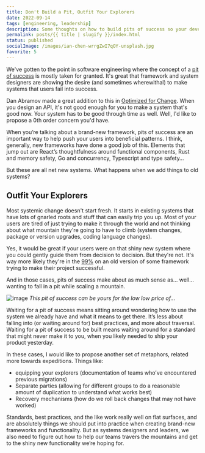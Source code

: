 ```yaml
---
title: Don't Build a Pit, Outfit Your Explorers
date: 2022-09-14
tags: [engineering, leadership]
description: Some thoughts on how to build pits of success so your developers actually fall in them.
permalink: posts/{{ title | slugify }}/index.html
status: published
socialImage: /images/ian-chen-wrrgZwI7qOY-unsplash.jpg
favorite: 5
---
```


We've gotten to the point in software engineering where the concept of a [pit of success](https://blog.codinghorror.com/falling-into-the-pit-of-success/) is mostly taken for granted. It's great that framework and system designers are showing the desire (and sometimes wherewithal) to make systems that users fail into success.

Dan Abramov made a great addition to this in [Optimized for Change](https://overreacted.io/optimized-for-change/). When you design an API, it's not good enough for you to make a system that's good now. Your system has to be good through time as well. Well, I'd like to propose a 0th order concern you'd have.

When you’re talking about a brand-new framework, pits of success are an important way to help push your users into beneficial patterns. I think, generally, new frameworks have done a good job of this. Elements that jump out are React’s thoughtfulness around functional components, Rust and memory safety, Go and concurrency, Typescript and type safety…

But these are all net new systems. What happens when we add things to old systems?

## Outfit Your Explorers

Most systemic change doesn't start fresh. It starts in existing systems that have lots of gnarled roots and stuff that can easily trip you up. Most of your users are tired of just trying to make it through the world and not thinking about what mountain they're going to have to climb (system changes, package or version upgrades, coding language changes).

Yes, it would be great if your users were on that shiny new system where you could gently guide them from decision to decision. But they're not. It's way more likely they're in the [99%](https://future.com/software-development-building-for-99-developers/) on an old version of some framework trying to make their project successful.

And in those cases, pits of success make about as much sense as… well… wanting to fall in a pit while scaling a mountain.

![image](/images/ian-chen-wrrgZwI7qOY-unsplash.jpg)
_This pit of success can be yours for the low low price of…_

Waiting for a pit of success means sitting around wondering how to use the system we already have and what it means to get there. It’s less about falling into (or waiting around for) best practices, and more about traversal. Waiting for a pit of success to be built means waiting around for a standard that might never make it to you, when you likely needed to ship your product yesterday.

In these cases, I would like to propose another set of metaphors, related more towards expeditions. Things like:

- equipping your explorers (documentation of teams who’ve encountered previous migrations)
- Separate parties (allowing for different groups to do a reasonable amount of duplication to understand what works best)
- Recovery mechanisms (how do we roll back changes that may not have worked)

Standards, best practices, and the like work really well on flat surfaces, and are absolutely things we should put into practice when creating brand-new frameworks and functionality. But as systems designers and leaders, we also need to figure out how to help our teams travers the mountains and get to the shiny new functionality we’re hoping for.
